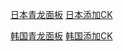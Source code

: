 
[日本青龙面板](http://140.83.51.153:5700/crontab)                                        [日本添加CK](http://140.83.51.153:5800)  



[韩国青龙面板](http://193.123.240.255:5700/crontab)                                      [韩国添加CK](http://193.123.240.255:5800)  
```  

